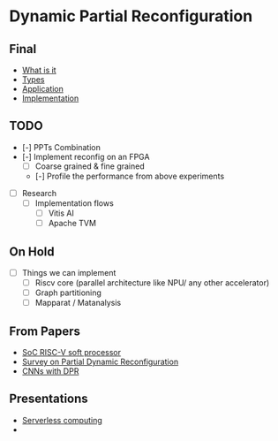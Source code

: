 # Dynamic Partial Reconfiguration
## Final
- [What is it](Intro.md)
- [Types](Types.md)
- [Application](Application.md)
- [Implementation](Implementation.md)

## TODO
- [-] PPTs Combination
- [-] Implement reconfig on an FPGA
  - [ ] Coarse grained & fine grained
  - [-] Profile the performance from above experiments
- [ ] Research
  - [ ] Implementation flows
    - [ ] Vitis AI
    - [ ] Apache TVM

## On Hold
- [ ] Things we can implement
  - [ ] Riscv core (parallel architecture like NPU/ any other accelerator)
  - [ ] Graph partitioning
  - [ ] Mapparat / Matanalysis

## From Papers
- [SoC RISC-V soft processor](Papers/Findings/soc-risc-v-soft-processor.md)
- [Survey on Partial Dynamic Reconfiguration](Papers/Findings/survey-on-partial-dynamic-reconfiguration.md)
- [CNNs with DPR](Papers/Findings/cnns-with-dpr.md)

## Presentations
- [Serverless computing](./Presentations/PTV.pdf)
- 
